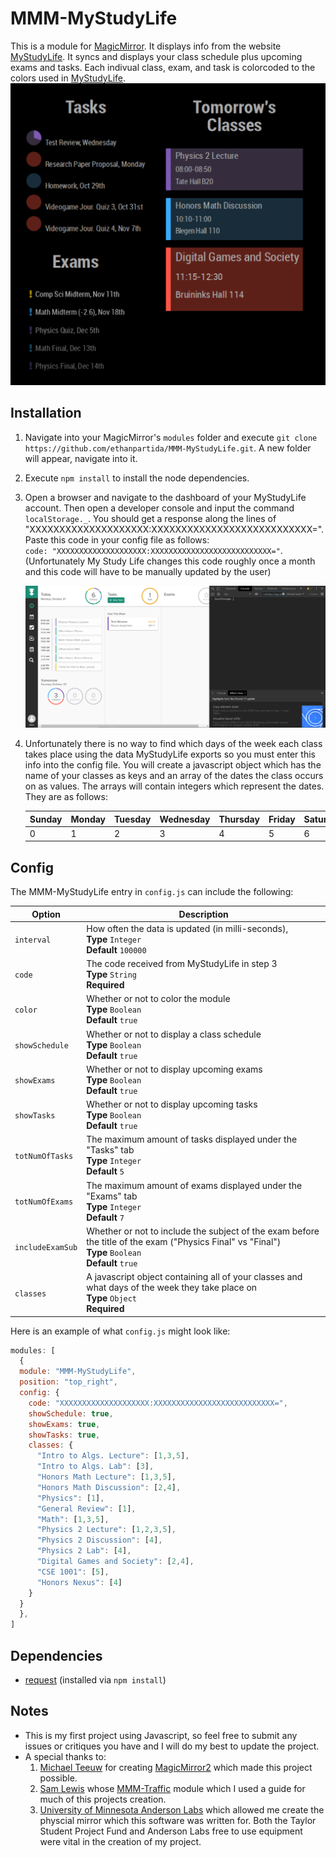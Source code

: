 # MMM-MyStudyLife
This is a module for [MagicMirror](https://github.com/MichMich/MagicMirror/tree/develop). It displays info from the website [MyStudyLife](https://www.mystudylife.com/). It syncs and displays your class schedule plus upcoming exams and tasks. Each indivual class, exam, and task is colorcoded to the colors used in [MyStudyLife](https://www.mystudylife.com/).
![Screenshot of Module](https://github.com/ethanpartida/MMM-MyStudyLife/blob/master/Screenshot.PNG)

## Installation
1. Navigate into your MagicMirror's `modules` folder and execute `git clone https://github.com/ethanpartida/MMM-MyStudyLife.git`. A new folder will appear, navigate into it.
2. Execute `npm install` to install the node dependencies. 
3. Open a browser and navigate to the dashboard of your MyStudyLife account. Then open a developer console and input the command `localStorage._`. You should get a response along the lines of "XXXXXXXXXXXXXXXXXXXX:XXXXXXXXXXXXXXXXXXXXXXXXXXX=". Paste this code in your config file as follows: 
<br>`code: "XXXXXXXXXXXXXXXXXXXX:XXXXXXXXXXXXXXXXXXXXXXXXXXX="`. <br>
(Unfortunately My Study Life changes this code roughly once a month and this code will have to be manually updated by the user)

    ![Example of Dashboard and Console](https://github.com/ethanpartida/MMM-MyStudyLife/blob/master/Console.PNG)
4. Unfortunately there is no way to find which days of the week each class takes place using the data MyStudyLife exports so you must enter this info into the config file. You will create a javascript object which has the name of your classes as keys and an array of the dates the class occurs on as values. The arrays will contain integers which represent the dates. They are as follows:

    | Sunday | Monday | Tuesday | Wednesday | Thursday | Friday | Saturday |
    |--------|--------|---------|-----------|----------|--------|----------|
    | 0      | 1      | 2       | 3         | 4        | 5      | 6        |

## Config
The MMM-MyStudyLife entry in `config.js` can include the following:

| Option           | Description                                                                                                                                       |
|------------------|---------------------------------------------------------------------------------------------------------------------------------------------------|
| `interval`       | How often the data is updated (in milli-seconds),<br>**Type** `Integer`  <br>**Default** `100000`   |
| `code`           | The code received from MyStudyLife in step 3 <br>**Type** `String` <br>**Required**                                                                       |
| `color`          | Whether or not to color the module <br>**Type** `Boolean` <br>**Default** `true`                                                                          |
| `showSchedule`   | Whether or not to display a class schedule <br>**Type** `Boolean` <br>**Default** `true`                                                                  |
| `showExams`      | Whether or not to display upcoming exams <br>**Type** `Boolean` <br>**Default** `true`                                                                    |
| `showTasks`      | Whether or not to display upcoming tasks <br>**Type** `Boolean` <br>**Default** `true`                                                                    |
| `totNumOfTasks`  | The maximum amount of tasks displayed under the "Tasks" tab <br>**Type** `Integer` <br>**Default** `5`                                                    |
| `totNumOfExams`  | The maximum amount of exams displayed under the "Exams" tab <br>**Type** `Integer` <br>**Default** `7`                                                    |
| `includeExamSub` | Whether or not to include the subject of the exam before the title of the exam ("Physics Final" vs "Final") <br>**Type** `Boolean` <br>**Default** `true` |
| `classes`        | A javascript object containing all of your classes and what days of the week they take place on <br>**Type** `Object` <br>**Required**                    |
Here is an example of what `config.js` might look like:
```javascript
modules: [
  {
  module: "MMM-MyStudyLife",
  position: "top_right",
  config: {
    code: "XXXXXXXXXXXXXXXXXXXX:XXXXXXXXXXXXXXXXXXXXXXXXXXX=",
    showSchedule: true,
    showExams: true,
    showTasks: true,
    classes: {
      "Intro to Algs. Lecture": [1,3,5],
      "Intro to Algs. Lab": [3],
      "Honors Math Lecture": [1,3,5],
      "Honors Math Discussion": [2,4],
      "Physics": [1],
      "General Review": [1],
      "Math": [1,3,5],
      "Physics 2 Lecture": [1,2,3,5],
      "Physics 2 Discussion": [4],
      "Physics 2 Lab": [4],
      "Digital Games and Society": [2,4],
      "CSE 1001": [5],
      "Honors Nexus": [4]
    }
  }
  },
]           
 ```
 ## Dependencies
 - [request](https://www.npmjs.com/package/request) (installed via `npm install`)
 
 ## Notes
 - This is my first project using Javascript, so feel free to submit any issues or critiques you have and I will do my best to update the project.
 - A special thanks to:
     1. [Michael Teeuw](https://github.com/MichMich) for creating [MagicMirror2](https://github.com/MichMich/MagicMirror/tree/develop)     which made this project possible.
     2. [Sam Lewis](https://github.com/SamLewis0602) whose [MMM-Traffic](https://github.com/SamLewis0602/MMM-Traffic) module which I used a guide for much of this projects creation.
     3. [University of Minnesota Anderson Labs](https://cse.umn.edu/andersonlabs) which allowed me create the physcial mirror which this software was written for. Both the Taylor Student Project Fund and Anderson Labs free to use equipment were vital in the creation of my project.
